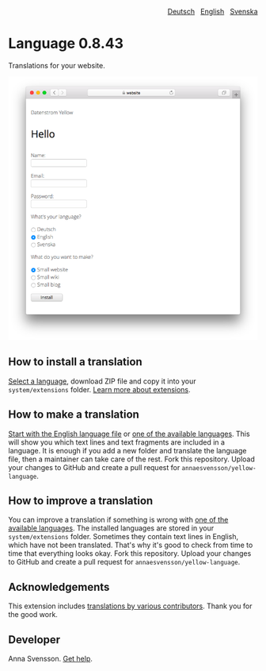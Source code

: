 <p align="right"><a href="README-de.md">Deutsch</a> &nbsp; <a href="README.md">English</a> &nbsp; <a href="README-sv.md">Svenska</a></p>

# Language 0.8.43

Translations for your website.

<p align="center"><img src="language-screenshot.png?raw=true" alt="Screenshot"></p>

## How to install a translation

[Select a language](https://github.com/annaesvensson/yellow-language/tree/main/translations), download ZIP file and copy it into your `system/extensions` folder. [Learn more about extensions](https://github.com/annaesvensson/yellow-update).

## How to make a translation

[Start with the English language file](https://github.com/annaesvensson/yellow-language/blob/main/translations/english/english.php) or [one of the available languages](https://github.com/annaesvensson/yellow-language/tree/main/translations). This will show you which text lines and text fragments are included in a language. It is enough if you add a new folder and translate the language file, then a maintainer can take care of the rest. Fork this repository. Upload your changes to GitHub and create a pull request for `annaesvensson/yellow-language`.

## How to improve a translation

You can improve a translation if something is wrong with [one of the available languages](https://github.com/annaesvensson/yellow-language/tree/main/translations). The installed languages are stored in your `system/extensions` folder. Sometimes they contain text lines in English, which have not been translated. That's why it's good to check from time to time that everything looks okay. Fork this repository. Upload your changes to GitHub and create a pull request for `annaesvensson/yellow-language`.

## Acknowledgements

This extension includes [translations by various contributors](https://github.com/annaesvensson/yellow-language/graphs/contributors). Thank you for the good work.

## Developer

Anna Svensson. [Get help](https://datenstrom.se/yellow/help/).
